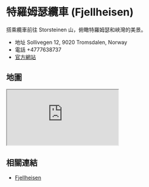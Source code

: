 # 特羅姆瑟纜車 (Fjellheisen)

搭乘纜車前往 Storsteinen 山，俯瞰特羅姆瑟和峽灣的美景。

- 地址 Sollivegen 12, 9020 Tromsdalen, Norway
- 電話 +4777638737
- [官方網站](https://www.fjellheisen.no/)

## 地圖

<iframe src="https://www.google.com/maps/embed?pb=!1m14!1m8!1m3!1d5552.23581973883!2d18.9861847!3d69.6410588!3m2!1i1024!2i768!4f13.1!3m3!1m2!1s0x45c4c503e5cd6803%3A0x4c8c4f3c4c21549d!2sFjellheisen!5e0!3m2!1sen!2stw!4v1690569932378!5m2!1sen!2stw" loading="lazy" referrerpolicy="no-referrer-when-downgrade"></iframe>

## 相關連結

- [Fjellheisen](https://www.fjellheisen.no/)
